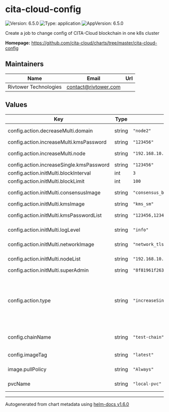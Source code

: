 # cita-cloud-config

![Version: 6.5.0](https://img.shields.io/badge/Version-6.5.0-informational?style=flat-square) ![Type: application](https://img.shields.io/badge/Type-application-informational?style=flat-square) ![AppVersion: 6.5.0](https://img.shields.io/badge/AppVersion-6.5.0-informational?style=flat-square)

Create a job to change config of CITA-Cloud blockchain in one k8s cluster

**Homepage:** <https://github.com/cita-cloud/charts/tree/master/cita-cloud-config>

## Maintainers

| Name | Email | Url |
| ---- | ------ | --- |
| Rivtower Technologies | contact@rivtower.com |  |

## Values

| Key | Type | Default | Description |
|-----|------|---------|-------------|
| config.action.decreaseMulti.domain | string | `"node2"` | Set the domain you want to delete. |
| config.action.increaseMulti.kmsPassword | string | `"123456"` | KmsPassword for new node. |
| config.action.increaseMulti.node | string | `"192.168.10.136:40000:node3"` | New node, format: [ip:port:domain]. |
| config.action.increaseSingle.kmsPassword | string | `"123456"` | KmsPassword for new node. |
| config.action.initMulti.blockInterval | int | `3` | Chain's block interval. |
| config.action.initMulti.blockLimit | int | `100` | Chain's block limit. |
| config.action.initMulti.consensusImage | string | `"consensus_bft"` | Consensus: consensus_raft/consensus_bft. |
| config.action.initMulti.kmsImage | string | `"kms_sm"` | Kms: kms_sm/kms_eth. |
| config.action.initMulti.kmsPasswordList | string | `"123456,123456,123456"` | KmsPassword of each chain node. |
| config.action.initMulti.logLevel | string | `"info"` | Log level warn/info/debug/trace. |
| config.action.initMulti.networkImage | string | `"network_tls"` | Network: network_p2p/network_tls. |
| config.action.initMulti.nodeList | string | `"192.168.10.123:40000:node0,192.168.10.134:40000:node1,192.168.10.135:40000:node2"` | NodeList of each chain node, format: [ip:port:domain]. |
| config.action.initMulti.superAdmin | string | `"8f81961f263f45f88230375623394c9301c033e7"` | Super admin account address. |
| config.action.type | string | `"increaseSingle"` | Action of cita-cloud-config. If the chain's nodes are in a k8s cluster, you should use xxxSingle action; if the chain's nodes are in multi k8s clusters, you should use xxxMulti action; the clean action is universal. |
| config.chainName | string | `"test-chain"` | Chain name of cita-cloud blockchain that will be changed. |
| config.imageTag | string | `"latest"` | Image tag of cita-cloud-config container. |
| image.pullPolicy | string | `"Always"` | pullPolicy for cita_cloud_config docker images. |
| pvcName | string | `"local-pvc"` | Name of persistentVolumeClaim. |

----------------------------------------------
Autogenerated from chart metadata using [helm-docs v1.6.0](https://github.com/norwoodj/helm-docs/releases/v1.6.0)
